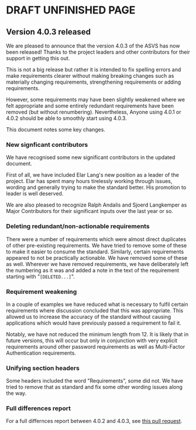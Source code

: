 # DRAFT UNFINISHED PAGE 

## Version 4.0.3 released

We are pleased to announce that the version 4.0.3 of the ASVS has now been released! Thanks to the project leaders and other contributors for their support in getting this out.

This is not a big release but rather it is intended to fix spelling errors and make requirements clearer without making breaking changes such as materially changing requirements, strengthening requirements or adding requirements.

However, some requirements may have been slightly weakened where we felt appropriate and some entirely redundant requirements have been removed (but without renumbering). Nevertheless, Anyone using 4.0.1 or 4.0.2 should be able to smoothly start using 4.0.3.

This document notes some key changes.

### New signficant contributors

We have recognised some new significant contributors in the updated document.

First of all, we have included Elar Lang's new position as a leader of the project. Elar has spent many hours tirelessly working through issues, wording and generally trying to make the standard better. His promotion to leader is well deserved. 

We are also pleased to recognize Ralph Andalis and Sjoerd Langkemper as Major Contributors for their significant inputs over the last year or so.

### Deleting redundant/non-actionable requirements

There were a number of requirements which were almost direct duplicates of other pre-existing requirements. We have tried to remove some of these to make it easier to consume the standard. Similarly, certain requirements appeared to not be practically actionable. We have removed some of these as well. Wherever we have removed requirements, we have deliberately left the numbering as it was and added a note in the text of the requirement starting with "```[DELETED...]```".

### Requirement weakening

In a couple of examples we have reduced what is necessary to fulfil certain requirements where discussion concluded that this was appropriate. This allowed us to increase the accuracy of the standard without causing applications which would have previously passed a requirement to fail it.

Notably, we have not reduced the minimum length from 12. It is likely that in future versions, this will occur but only in conjunction with very explicit requirements around other password requirements as well as Multi-Factor Authentication requirements.

### Unifying section headers

Some headers included the word "Requirements", some did not. We have tried to remove that as standard and fix some other wording issues along the way.

### Full differences report

For a full differnces report between 4.0.2 and 4.0.3, see [this pull request](https://github.com/OWASP/ASVS/pull/1104/files?file-filters%5B%5D=.md&file-filters%5B%5D=.py&file-filters%5B%5D=.sh&file-filters%5B%5D=.yml&file-filters%5B%5D=No+extension).
